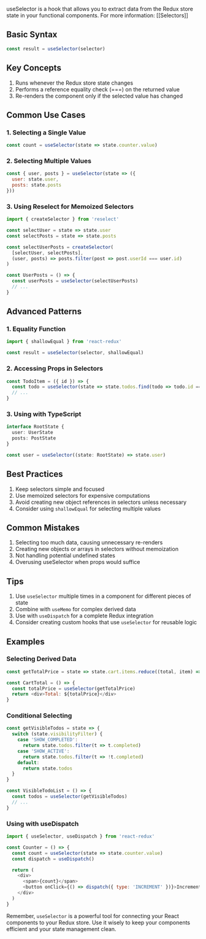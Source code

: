 useSelector is a hook that allows you to extract data from the Redux store state in your functional components. For more information: [[Selectors]]

## Basic Syntax

```javascript
const result = useSelector(selector)
```

## Key Concepts

1. Runs whenever the Redux store state changes
2. Performs a reference equality check (===) on the returned value
3. Re-renders the component only if the selected value has changed

## Common Use Cases

### 1. Selecting a Single Value
```javascript
const count = useSelector(state => state.counter.value)
```

### 2. Selecting Multiple Values
```javascript
const { user, posts } = useSelector(state => ({
  user: state.user,
  posts: state.posts
}))
```

### 3. Using Reselect for Memoized Selectors
```javascript
import { createSelector } from 'reselect'

const selectUser = state => state.user
const selectPosts = state => state.posts

const selectUserPosts = createSelector(
  [selectUser, selectPosts],
  (user, posts) => posts.filter(post => post.userId === user.id)
)

const UserPosts = () => {
  const userPosts = useSelector(selectUserPosts)
  // ...
}
```

## Advanced Patterns

### 1. Equality Function
```javascript
import { shallowEqual } from 'react-redux'

const result = useSelector(selector, shallowEqual)
```

### 2. Accessing Props in Selectors
```javascript
const TodoItem = ({ id }) => {
  const todo = useSelector(state => state.todos.find(todo => todo.id === id))
  // ...
}
```

### 3. Using with TypeScript
```typescript
interface RootState {
  user: UserState
  posts: PostState
}

const user = useSelector((state: RootState) => state.user)
```

## Best Practices

1. Keep selectors simple and focused
2. Use memoized selectors for expensive computations
3. Avoid creating new object references in selectors unless necessary
4. Consider using `shallowEqual` for selecting multiple values

## Common Mistakes

1. Selecting too much data, causing unnecessary re-renders
2. Creating new objects or arrays in selectors without memoization
3. Not handling potential undefined states
4. Overusing useSelector when props would suffice

## Tips

1. Use `useSelector` multiple times in a component for different pieces of state
2. Combine with `useMemo` for complex derived data
3. Use with `useDispatch` for a complete Redux integration
4. Consider creating custom hooks that use `useSelector` for reusable logic

## Examples

### Selecting Derived Data
```javascript
const getTotalPrice = state => state.cart.items.reduce((total, item) => total + item.price, 0)

const CartTotal = () => {
  const totalPrice = useSelector(getTotalPrice)
  return <div>Total: ${totalPrice}</div>
}
```

### Conditional Selecting
```javascript
const getVisibleTodos = state => {
  switch (state.visibilityFilter) {
    case 'SHOW_COMPLETED':
      return state.todos.filter(t => t.completed)
    case 'SHOW_ACTIVE':
      return state.todos.filter(t => !t.completed)
    default:
      return state.todos
  }
}

const VisibleTodoList = () => {
  const todos = useSelector(getVisibleTodos)
  // ...
}
```

### Using with useDispatch
```javascript
import { useSelector, useDispatch } from 'react-redux'

const Counter = () => {
  const count = useSelector(state => state.counter.value)
  const dispatch = useDispatch()

  return (
    <div>
      <span>{count}</span>
      <button onClick={() => dispatch({ type: 'INCREMENT' })}>Increment</button>
    </div>
  )
}
```

Remember, `useSelector` is a powerful tool for connecting your React components to your Redux store. Use it wisely to keep your components efficient and your state management clean.
